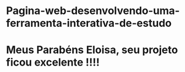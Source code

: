 # Pagina-web-desenvolvendo-uma-ferramenta-interativa-de-estudo
#   Meus Parabéns Eloisa, seu projeto ficou excelente !!!!

